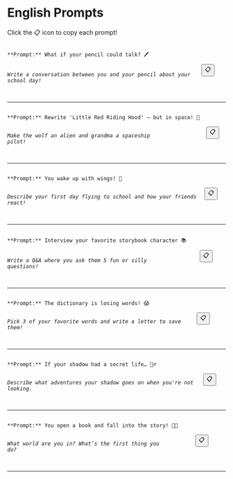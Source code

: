 # English Prompts

Click the 📋 icon to copy each prompt!

<div style='display: flex; justify-content: space-between; align-items: center;'>
<pre><code id='prompt-0'>**Prompt:** What if your pencil could talk? 🖊️

*Write a conversation between you and your pencil about your school day!*</code></pre>
<button onclick="navigator.clipboard.writeText(document.getElementById('prompt-0').innerText)">📋</button>
</div>

---

<div style='display: flex; justify-content: space-between; align-items: center;'>
<pre><code id='prompt-1'>**Prompt:** Rewrite 'Little Red Riding Hood' — but in space! 🚀

*Make the wolf an alien and grandma a spaceship pilot!*</code></pre>
<button onclick="navigator.clipboard.writeText(document.getElementById('prompt-1').innerText)">📋</button>
</div>

---

<div style='display: flex; justify-content: space-between; align-items: center;'>
<pre><code id='prompt-2'>**Prompt:** You wake up with wings! 🪽

*Describe your first day flying to school and how your friends react!*</code></pre>
<button onclick="navigator.clipboard.writeText(document.getElementById('prompt-2').innerText)">📋</button>
</div>

---

<div style='display: flex; justify-content: space-between; align-items: center;'>
<pre><code id='prompt-3'>**Prompt:** Interview your favorite storybook character 📚

*Write a Q&A where you ask them 5 fun or silly questions!*</code></pre>
<button onclick="navigator.clipboard.writeText(document.getElementById('prompt-3').innerText)">📋</button>
</div>

---

<div style='display: flex; justify-content: space-between; align-items: center;'>
<pre><code id='prompt-4'>**Prompt:** The dictionary is losing words! 😱

*Pick 3 of your favorite words and write a letter to save them!* </code></pre>
<button onclick="navigator.clipboard.writeText(document.getElementById('prompt-4').innerText)">📋</button>
</div>

---

<div style='display: flex; justify-content: space-between; align-items: center;'>
<pre><code id='prompt-5'>**Prompt:** If your shadow had a secret life… 🕵️‍♂️

*Describe what adventures your shadow goes on when you're not looking.*</code></pre>
<button onclick="navigator.clipboard.writeText(document.getElementById('prompt-5').innerText)">📋</button>
</div>

---

<div style='display: flex; justify-content: space-between; align-items: center;'>
<pre><code id='prompt-6'>**Prompt:** You open a book and fall into the story! 📖🌀

*What world are you in? What’s the first thing you do?*</code></pre>
<button onclick="navigator.clipboard.writeText(document.getElementById('prompt-6').innerText)">📋</button>
</div>

---
